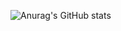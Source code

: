 ![Anurag's GitHub stats](https://github-readme-stats.vercel.app/api?username=HUNSIKLEE&show_icons=true&theme=radical)
